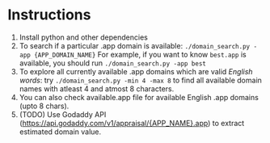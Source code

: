 # Instructions

1. Install python and other dependencies
2. To search if a particular .app domain is available:
   `./domain_search.py -app {APP_DOMAIN_NAME}`
   For example, if you want to know `best.app` is available, you should run `./domain_search.py -app best`
3. To explore all currently available .app domains which are valid *English words*:
   try `./domain_search.py -min 4 -max 8` to find all available domain names with atleast 4 and atmost 8 characters.
4. You can also check available.app file for available English .app domains (upto 8 chars).
5. (TODO) Use Godaddy API (https://api.godaddy.com/v1/appraisal/{APP_NAME}.app) to extract estimated domain value.
